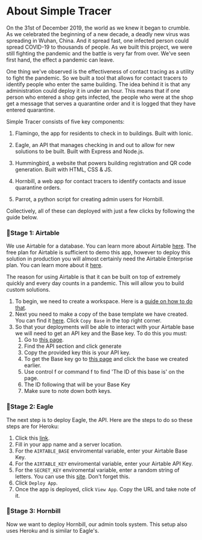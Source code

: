 # About Simple Tracer

On the 31st of December 2019, the world as we knew it began to crumble. As we celebrated the beginning of a new decade, a deadly new virus was spreading in Wuhan, China. And it spread fast, one infected person could spread COVID-19 to thousands of people. As we built this project, we were still fighting the pandemic and the battle is very far from over. We've seen first hand, the effect a pandemic can leave. 

One thing we've observed is the effectiveness of contact tracing as a utility to fight the pandemic. So we built a tool that allows for contact tracers to identify people who enter the same building. The idea behind it is that any administration could deploy it in under an hour. This means that if one person who entered a shop gets infected, the people who were at the shop get a message that serves a quarantine order and it is logged that they have entered quarantine. 

Simple Tracer consists of five key components:

1. Flamingo, the app for residents to check in to buildings. Built with Ionic.

2. Eagle, an API that manages checking in and out to allow for new solutions to be built. Built with Express and Node.js.

3. Hummingbird, a website that powers building registration and QR code generation. Built with HTML, CSS & JS.
4. Hornbill, a web app for contact tracers to identify contacts and issue quarantine orders.
5. Parrot, a python script for creating admin users for Hornbill.

Collectively, all of these can deployed with just a few clicks by following the guide below.

### 🚩Stage 1: Airtable

We use Airtable for a database. You can learn more about Airtable [here](https://airtable.com). The free plan for Airtable is sufficient to demo this app, however to deploy this solution in production you will almost certainly need the Airtable Enterprise plan. You can learn more about it [here](https://airtable.com/enterprise).

The reason for using Airtable is that it can be built on top of extremely quickly and every day counts in a pandemic. This will allow you to build custom solutions.

1. To begin, we need to create a workspace. Here is a [guide on how to do that](https://support.airtable.com/hc/en-us/articles/360004513573-Creating-a-new-workspace).
2. Next you need to make a copy of the base template we have created. You can find it [here](https://airtable.com/universe/expOoFmg86RVNcbcl/simple-tracer-base-template). Click `Copy Base` in the top right corner.
3. So that your deployments will be able to interact with your Airtable base we will need to get an API key and the Base key. To do this you must:
    1. Go to [this page](https://airtable.com/account). 
    2. Find the API section and click generate
    3. Copy the provided key this is your API key.
    4. To get the Base key go to [this page](https://airtable.com/api) and click the base we created earlier.
    5. Use control f or command f to find 'The ID of this base is' on the page.
    6. The ID following that will be your Base Key
    7. Make sure to note down both keys.

### 🚩Stage 2: Eagle

The next step is to deploy Eagle, the API. Here are the steps to do so these steps are for Heroku:

1. Click this [link](https://heroku.com/deploy?template=https://github.com/simple-tracer/eagle/).
2. Fill in your app name and a server location.
3. For the `AIRTABLE_BASE` enviromental variable, enter your Airtable Base Key.
4. For the `AIRTABLE_KEY` enviromental variable, enter your Airtable API Key.
5. For the `SECRET_KEY` enviromental variable, enter a random string of letters. You can use this [site](https://www.random.org/strings/). Don't forget this.
6. Click `Deploy App`.
7. Once the app is deployed, click `View App`. Copy the URL and take note of it.

### 🚩Stage 3: Hornbill

Now we want to deploy Hornbill, our admin tools system. This setup also uses Heroku and is similar to Eagle's.

